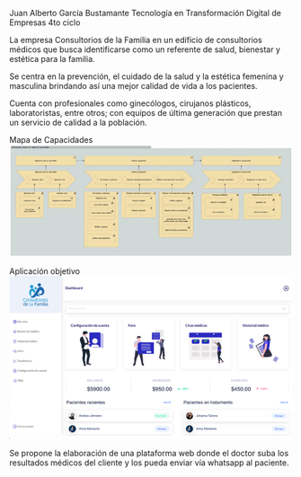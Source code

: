Juan Alberto García Bustamante
Tecnología en Transformación Digital de Empresas
4to ciclo


La empresa
Consultorios de la Familia en un edificio de consultorios médicos que busca identificarse como un referente de salud, bienestar y estética para la familia.

Se centra en la prevención, el cuidado de la salud y la estética femenina y masculina brindando así una mejor calidad de vida a los pacientes.

Cuenta con profesionales como ginecólogos, cirujanos plásticos, laboratoristas, entre otros; con equipos de última generación que prestan un servicio de calidad a la población.

Mapa de Capacidades
![Mapa de Capacidades](images/mapacapacidades.jpg) 

Aplicación objetivo
![Aplicación objetivo - Prototipo](images/prototipo.png)

Se propone la elaboración de una plataforma web donde el doctor suba los resultados médicos del cliente y los pueda enviar vía whatsapp al paciente.